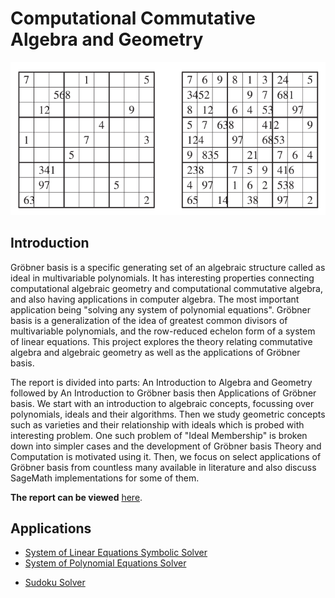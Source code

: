 # Computational Commutative Algebra and Geometry

![](/sudoku.svg)

Introduction
------------

Gröbner basis is a specific generating set of an algebraic structure called as ideal in multivariable polynomials. It has interesting properties connecting computational algebraic geometry and computational commutative algebra, and also having applications in  computer algebra. The most important application being "solving any system of polynomial equations". Gröbner basis is a generalization of the idea of greatest common divisors of multivariable polynomials, and the row-reduced echelon form of a system of linear equations. This project explores the theory relating commutative algebra and algebraic geometry as well as the applications of Gröbner basis.

The report is divided into parts: An Introduction to Algebra and Geometry followed by An Introduction to Gröbner basis then Applications of Gröbner basis. We start with an introduction to algebraic concepts, focussing over polynomials, ideals and their algorithms. Then we study geometric concepts such as varieties and their relationship with ideals which is probed with interesting problem. One such problem of "Ideal Membership" is broken down into simpler cases and the development of Gröbner basis Theory and Computation is motivated using it. Then, we focus on select applications of Gröbner basis from countless many available in literature and also discuss SageMath implementations for some of them.

**The report can be viewed** [here](https://github.com/utkrs01/Applications-of-Groebner-Basis/blob/main/research_sudoku_solver.pdf).

Applications
-----------------
- [System of Linear Equations Symbolic Solver](https://github.com/utkrs01/Applications-of-Groebner-Basis/blob/main/System%20of%20Linear%20Equations%20Symbolic%20Solver.ipynb)
- [System of Polynomial Equations Solver](https://github.com/utkrs01/Applications-of-Groebner-Basis/blob/main/System%20of%20Polynomial%20Equations%20Solver.ipynb)
<!-- - Lagrange Multipliers [One Constraint](https://github.com/paramrathour/Groebner-Basis-and-Applications/blob/main/Programs/Lagrange%20Multipliers%20One%20Constraint.ipynb) and [Generalized](https://github.com/paramrathour/Groebner-Basis-and-Applications/blob/main/Programs/Lagrange%20Multiplier%20Generalized.ipynb). -->
- [Sudoku Solver](https://github.com/utkrs01/Applications-of-Groebner-Basis/blob/main/Sudoku%20Solver.ipynb)


